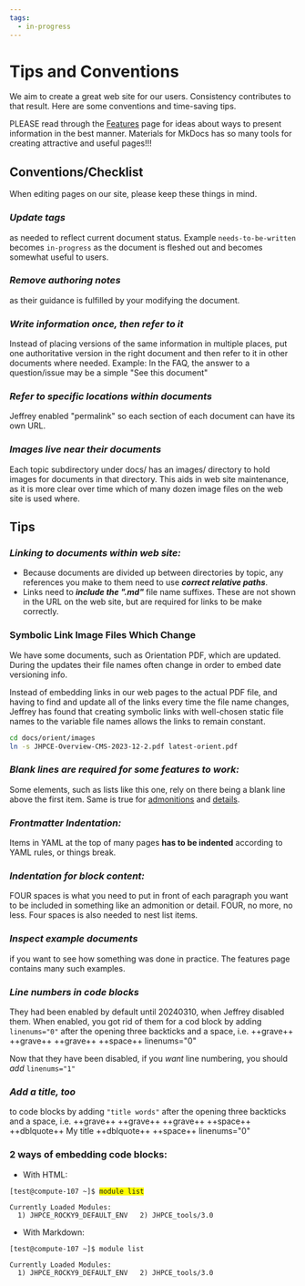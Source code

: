 ```yaml
---
tags:
  - in-progress
---
```


# Tips and Conventions

We aim to create a great web site for our users. Consistency contributes to that result. Here are some conventions and time-saving tips.

PLEASE read through the [Features](../ourtools/features.md) page for ideas about ways to present information in the best manner. Materials for MkDocs has so many tools for creating attractive and useful pages!!!

## **Conventions/Checklist**
When editing pages on our site, please keep these things in mind.

### ***Update tags***
as needed to reflect current document status. Example `needs-to-be-written` becomes `in-progress` as the document is fleshed out and becomes somewhat useful to users.
### ***Remove authoring notes***
as their guidance is fulfilled by your modifying the document.
### ***Write information once, then refer to it***
Instead of placing versions of the same information in multiple places, put one authoritative version in the right document and then refer to it in other documents where needed. Example: In the FAQ, the answer to a question/issue may be a simple "See this document"
### ***Refer to specific locations within documents***
Jeffrey enabled "permalink" so each section of each document can have its own URL.
### ***Images live near their documents***
Each topic subdirectory under docs/ has an images/ directory to hold images for documents in that directory. This aids in web site maintenance, as it is more clear over time which of many dozen image files on the web site is used where.


## **Tips**

### ***Linking to documents within web site:***

* Because documents are divided up between directories by topic, any references you make to them need to use ***correct relative paths***.
* Links need to ***include the ".md"*** file name suffixes. These are not shown in the URL on the web site, but are required for links to be make correctly.
### Symbolic Link Image Files Which Change
We have some documents, such as Orientation PDF, which are updated. During the updates their file names often change in order to embed date versioning info.

Instead of embedding links in our web pages to the actual PDF file, and having to find and update all of the links every time the file name changes, Jeffrey has found that creating symbolic links with well-chosen static file names to the variable file names allows the links to remain constant.

```bash title="Make a target named latest-orient.pdf"
cd docs/orient/images
ln -s JHPCE-Overview-CMS-2023-12-2.pdf latest-orient.pdf
```

### ***Blank lines are required for some features to work:***
Some elements, such as lists like this one, rely on there being a blank line above the first item. Same is true for [admonitions](../ourtools/features.md/#admonitions) and [details](../ourtools/features.md/#details).
### ***Frontmatter Indentation:***
Items in YAML at the top of many pages **has to be indented** according to YAML rules, or things break.
### ***Indentation for block content:***
FOUR spaces is what you need to put in front of each paragraph you want to be included in something like an admonition or detail. FOUR, no more, no less. Four spaces is also needed to nest list items.
### ***Inspect example documents***
if you want to see how something was done in practice. The features page contains many such examples.
### ***Line numbers in code blocks***
They had been enabled by default until 20240310, when Jeffrey disabled them. When enabled, you got rid of them for a cod block by adding `linenums="0"` after the opening three backticks and a space, i.e. ++grave++ ++grave++ ++grave++ ++space++ linenums="0"

Now that they have been disabled, if you _want_ line numbering, you should _add_ `linenums="1"`

### ***Add a title, too***
to code blocks by adding `"title words"` after the opening three backticks and a space, i.e. ++grave++ ++grave++ ++grave++ ++space++ ++dblquote++ My title ++dblquote++ ++space++ linenums="0"

### 2 ways of embedding code blocks:
- With HTML:
<pre><code>[test@compute-107 ~]$ <span style="background-color:yellow">module list</span>

Currently Loaded Modules:
  1) JHPCE_ROCKY9_DEFAULT_ENV   2) JHPCE_tools/3.0
</code></pre>
- With Markdown:
``` shell-session
[test@compute-107 ~]$ module list 

Currently Loaded Modules:
  1) JHPCE_ROCKY9_DEFAULT_ENV   2) JHPCE_tools/3.0
```

